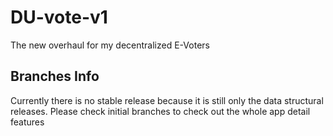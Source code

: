 # DU-vote-v1
The new overhaul for my decentralized E-Voters


## Branches Info
Currently there is no stable release because it is still only the data structural releases.
Please check initial branches to check out the whole app detail features
